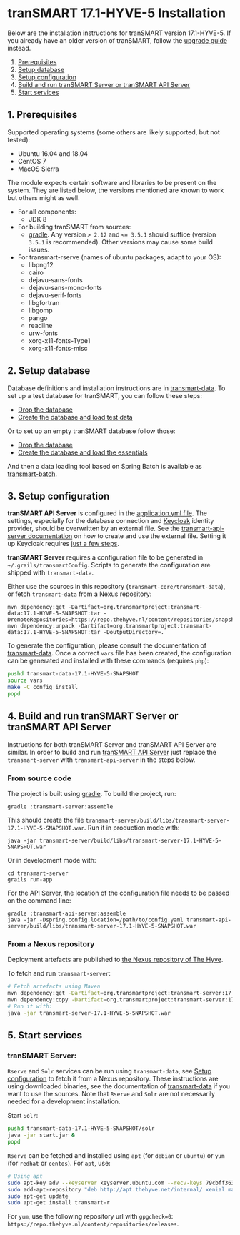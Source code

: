 # tranSMART 17.1-HYVE-5 Installation

Below are the installation instructions for tranSMART version 17.1-HYVE-5. If you already have an older version of tranSMART, follow the [upgrade guide](upgrade.md) instead.

  1. [Prerequisites](#1-prerequisites)
  2. [Setup database](#2-setup-database)
  3. [Setup configuration](#3-setup-configuration)
  4. [Build and run tranSMART Server or tranSMART API Server](#4-build-and-run-transmart-server-or-transmart-api-server)
  5. [Start services](#5-start-services)


## 1. Prerequisites

Supported operating systems (some others are likely supported, but not tested):
* Ubuntu 16.04 and 18.04
* CentOS 7
* MacOS Sierra

The module expects certain software and libraries to be present on the system.
They are listed below, the versions mentioned are known to work but others might
as well.

* For all components:
    * JDK 8
* For building tranSMART from sources:    
    * [gradle](https://gradle.org). Any version `> 2.12` and `<= 3.5.1` should suffice (version `3.5.1` is recommended). Other versions may cause some build issues.
* For transmart-rserve (names of ubuntu packages, adapt to your OS):
    * libpng12
    * cairo
    * dejavu-sans-fonts
    * dejavu-sans-mono-fonts
    * dejavu-serif-fonts
    * libgfortran
    * libgomp
    * pango
    * readline
    * urw-fonts
    * xorg-x11-fonts-Type1
    * xorg-x11-fonts-misc


## 2. Setup database

Database definitions and installation instructions are in [transmart-data](../transmart-data). 
To set up a test database for tranSMART, you can follow these steps:
* [Drop the database](../transmart-data#drop-the-database)
* [Create the database and load test data](../transmart-data#create-the-database-and-load-test-data)
 
Or to set up an empty tranSMART database follow those:
* [Drop the database](../transmart-data#drop-the-database)
* [Create the database and load the essentials](../transmart-data#create-the-database-and-load-the-essentials)
 
And then a data loading tool based on Spring Batch is available as [transmart-batch](../transmart-batch).


## 3. Setup configuration

**tranSMART API Server** is configured in the [application.yml file](../transmart-api-server/grails-app/conf/application.yml). The settings, especially for the database connection and [Keycloak](https://www.keycloak.org/) identity provider, should be overwritten by an external file. See the [transmart-api-server documentation](../transmart-api-server#configure-transmart-to-accept-tokens-from-keycloak) on how to create and use the external file.
Setting it up Keycloak requires [just a few steps](../transmart-api-server#how-to-set-up-authentication-for-the-api-server).


**tranSMART Server** requires a configuration file to be generated in `~/.grails/transmartConfig`.
Scripts to generate the configuration are shipped with
`transmart-data`.

Either use the sources in this repository (`transmart-core/transmart-data`),
or fetch `transmart-data` from a Nexus repository:
```
mvn dependency:get -Dartifact=org.transmartproject:transmart-data:17.1-HYVE-5-SNAPSHOT:tar -DremoteRepositories=https://repo.thehyve.nl/content/repositories/snapshots/
mvn dependency:unpack -Dartifact=org.transmartproject:transmart-data:17.1-HYVE-5-SNAPSHOT:tar -DoutputDirectory=.
```
To generate the configuration, please consult the documentation of [transmart-data](../transmart-data).
Once a correct `vars` file has been created, the configuration can be generated and installed
with these commands (requires `php`):
```bash
pushd transmart-data-17.1-HYVE-5-SNAPSHOT
source vars
make -C config install
popd
```


## 4. Build and run tranSMART Server or tranSMART API Server

Instructions for both tranSMART Server and tranSMART API Server are similar. In order to build and run [tranSMART API Server](../transmart-api-server) just replace the `transmart-server` with `transmart-api-server` in the steps below.

### From source code

The project is built using [gradle](https://gradle.org).
To build the project, run:
```
gradle :transmart-server:assemble
```
This should create the file `transmart-server/build/libs/transmart-server-17.1-HYVE-5-SNAPSHOT.war`.
Run it in production mode with:
```
java -jar transmart-server/build/libs/transmart-server-17.1-HYVE-5-SNAPSHOT.war
```
Or in development mode with:
```
cd transmart-server
grails run-app
```
For the API Server, the location of the configuration file needs to be passed on the command line:
```
gradle :transmart-api-server:assemble
java -jar -Dspring.config.location=/path/to/config.yaml transmart-api-server/build/libs/transmart-server-17.1-HYVE-5-SNAPSHOT.war
```


### From a Nexus repository

Deployment artefacts are published to [the Nexus repository of The Hyve](https://repo.thehyve.nl/).

To fetch and run `transmart-server`:
```bash
# Fetch artefacts using Maven
mvn dependency:get -Dartifact=org.transmartproject:transmart-server:17.1-HYVE-5-SNAPSHOT:war -DremoteRepositories=https://repo.thehyve.nl/content/repositories/snapshots/,https://repo.grails.org/grails/core
mvn dependency:copy -Dartifact=org.transmartproject:transmart-server:17.1-HYVE-5-SNAPSHOT:war -DoutputDirectory=.
# Run it with:
java -jar transmart-server-17.1-HYVE-5-SNAPSHOT.war
```


## 5. Start services

### tranSMART Server:

`Rserve` and `Solr` services can be run using `transmart-data`, see [Setup configuration](#3-setup-configuration)
to fetch it from a Nexus repository. 
These instructions are using downloaded binaries, see the documentation of [transmart-data](../transmart-data) if you want 
to use the sources. 
Note that `Rserve` and `Solr` are not necessarily needed for a development installation.

Start `Solr`:
```bash
pushd transmart-data-17.1-HYVE-5-SNAPSHOT/solr
java -jar start.jar &
popd
```

`Rserve` can be fetched and installed using `apt` (for `debian` or `ubuntu`) or `yum` (for `redhat` or `centos`).
For `apt`, use:
```bash
# Using apt
sudo apt-key adv --keyserver keyserver.ubuntu.com --recv-keys 79cbff36340878cfb6a09bbecf5b7bd93375da21
sudo add-apt-repository "deb http://apt.thehyve.net/internal/ xenial main"
sudo apt-get update
sudo apt-get install transmart-r
```
For `yum`, use the following repository url with `gpgcheck=0`: `https://repo.thehyve.nl/content/repositories/releases`.
